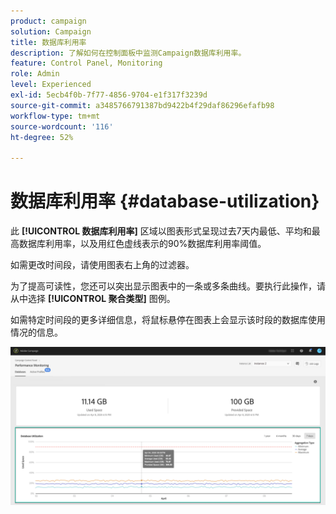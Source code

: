 ```yaml
---
product: campaign
solution: Campaign
title: 数据库利用率
description: 了解如何在控制面板中监测Campaign数据库利用率。
feature: Control Panel, Monitoring
role: Admin
level: Experienced
exl-id: 5ecb4f0b-7f77-4856-9704-e1f317f3239d
source-git-commit: a3485766791387bd9422b4f29daf86296efafb98
workflow-type: tm+mt
source-wordcount: '116'
ht-degree: 52%

---
```


# 数据库利用率 {#database-utilization}

此 **[!UICONTROL 数据库利用率]** 区域以图表形式呈现过去7天内最低、平均和最高数据库利用率，以及用红色虚线表示的90%数据库利用率阈值。

如需更改时间段，请使用图表右上角的过滤器。

为了提高可读性，您还可以突出显示图表中的一条或多条曲线。要执行此操作，请从中选择  **[!UICONTROL 聚合类型]** 图例。

如需特定时间段的更多详细信息，将鼠标悬停在图表上会显示该时段的数据库使用情况的信息。

![](assets/databases_dashboard_detail.png)
